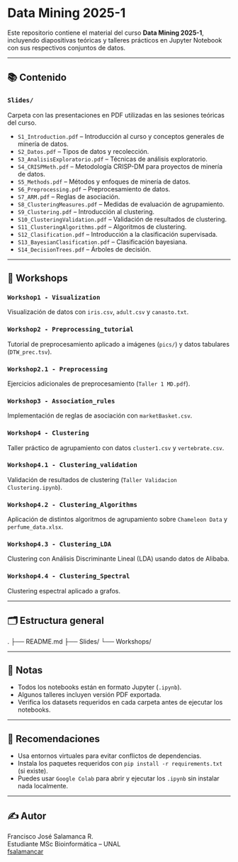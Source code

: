 # Data Mining 2025-1

Este repositorio contiene el material del curso **Data Mining 2025-1**, incluyendo diapositivas teóricas y talleres prácticos en Jupyter Notebook con sus respectivos conjuntos de datos.

---

## 📚 Contenido

### `Slides/`
Carpeta con las presentaciones en PDF utilizadas en las sesiones teóricas del curso.

- `S1_Introduction.pdf` – Introducción al curso y conceptos generales de minería de datos.
- `S2_Datos.pdf` – Tipos de datos y recolección.
- `S3_AnalisisExploratorio.pdf` – Técnicas de análisis exploratorio.
- `S4_CRISPMeth.pdf` – Metodología CRISP-DM para proyectos de minería de datos.
- `S5_Methods.pdf` – Métodos y enfoques de minería de datos.
- `S6_Preprocessing.pdf` – Preprocesamiento de datos.
- `S7_ARM.pdf` – Reglas de asociación.
- `S8_ClusteringMeasures.pdf` – Medidas de evaluación de agrupamiento.
- `S9_Clustering.pdf` – Introducción al clustering.
- `S10_ClusteringValidation.pdf` – Validación de resultados de clustering.
- `S11_ClusteringAlgorithms.pdf` – Algoritmos de clustering.
- `S12_Clasification.pdf` – Introducción a la clasificación supervisada.
- `S13_BayesianClasification.pdf` – Clasificación bayesiana.
- `S14_DecisionTrees.pdf` – Árboles de decisión.

---

## 🧪 Workshops

### `Workshop1 - Visualization`
Visualización de datos con `iris.csv`, `adult.csv` y `canasto.txt`.

### `Workshop2 - Preprocessing_tutorial`
Tutorial de preprocesamiento aplicado a imágenes (`pics/`) y datos tabulares (`DTW_prec.tsv`).

### `Workshop2.1 - Preprocessing`
Ejercicios adicionales de preprocesamiento (`Taller 1 MD.pdf`).

### `Workshop3 - Association_rules`
Implementación de reglas de asociación con `marketBasket.csv`.

### `Workshop4 - Clustering`
Taller práctico de agrupamiento con datos `cluster1.csv` y `vertebrate.csv`.

### `Workshop4.1 - Clustering_validation`
Validación de resultados de clustering (`Taller Validacion Clustering.ipynb`).

### `Workshop4.2 - Clustering_Algorithms`
Aplicación de distintos algoritmos de agrupamiento sobre `Chameleon Data` y `perfume_data.xlsx`.

### `Workshop4.3 - Clustering_LDA`
Clustering con Análisis Discriminante Lineal (LDA) usando datos de Alibaba.

### `Workshop4.4 - Clustering_Spectral`
Clustering espectral aplicado a grafos.

---

## 🗂 Estructura general

.
├── README.md
├── Slides/
└── Workshops/


---

## 📌 Notas

- Todos los notebooks están en formato Jupyter (`.ipynb`).
- Algunos talleres incluyen versión PDF exportada.
- Verifica los datasets requeridos en cada carpeta antes de ejecutar los notebooks.

---

## 🧠 Recomendaciones

- Usa entornos virtuales para evitar conflictos de dependencias.
- Instala los paquetes requeridos con `pip install -r requirements.txt` (si existe).
- Puedes usar `Google Colab` para abrir y ejecutar los `.ipynb` sin instalar nada localmente.

---

## ✍️ Autor

Francisco José Salamanca R.  
Estudiante MSc Bioinformática – UNAL  
[fsalamancar](https://github.com/fsalamancar)


